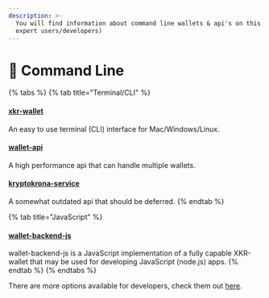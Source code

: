 ```yaml
---
description: >-
  You will find information about command line wallets & api's on this page (for
  expert users/developers)
---
```


# 👾 Command Line

{% tabs %}
{% tab title="Terminal/CLI" %}
#### [xkr-wallet](using-kkrwallet.md)

An easy to use terminal (CLI) interface for Mac/Windows/Linux.&#x20;

#### [wallet-api](../../../developer/kryptokrona/api/Wallet-RPC-API.md)

A high performance api that can handle multiple wallets.

#### [kryptokrona-service](../../../developer/kryptokrona/api/Legacy-Wallet-RPC-API.md)

A somewhat outdated api that should be deferred.
{% endtab %}

{% tab title="JavaScript" %}
#### [wallet-backend-js](../../../developer/kryptokrona/api/Kryptokrona-wallet-backend-js.md)

wallet-backend-js is a JavaScript implementation of a fully capable XKR-wallet that may be used for developing JavaScript (node.js) apps.
{% endtab %}
{% endtabs %}

There are more options available for developers, check them out [here](../../../developer/kryptokrona/api/).
